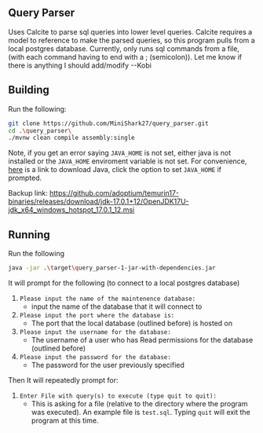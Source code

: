 ## Query Parser

Uses Calcite to parse sql queries into lower level queries. Calcite requires a model to reference to make the parsed queries, so this program pulls from a local postgres database. Currently, only runs sql commands from a file, (with each command having to end with a ; (semicolon)). Let me know if there is anything I should add/modify --Kobi

## Building
Run the following:
```bash
git clone https://github.com/MiniShark27/query_parser.git
cd .\query_parser\
./mvnw clean compile assembly:single
```
Note, if you get an error saying `JAVA_HOME` is not set, either java is not installed or the `JAVA_HOME` enviroment variable is not set. For convenience, [here](https://github.com/adoptium/temurin17-binaries/releases/download/jdk-17.0.1+12/OpenJDK17U-jdk_x64_windows_hotspot_17.0.1_12.msi) is a link to download Java, click the option to set `JAVA_HOME` if prompted.

Backup link: https://github.com/adoptium/temurin17-binaries/releases/download/jdk-17.0.1+12/OpenJDK17U-jdk_x64_windows_hotspot_17.0.1_12.msi

## Running
Run the following
```bash
java -jar .\target\query_parser-1-jar-with-dependencies.jar
```
It will prompt for the following (to connect to a local postgres database)
1. `Please input the name of the maintenence database:`
   - input the name of the database that it will connect to
2. `Please input the port where the database is:`
   - The port that the local database (outlined before) is hosted on
3. `Please input the username for the database:`
   - The username of a user who has Read permissions for the database (outlined before)
4. `Please input the password for the database:`
   - The password for the user previously specified
   
Then It will repeatedly prompt for:
1. `Enter File with query(s) to execute (type quit to quit):`
   - This is asking for a file (relative to the directory where the program was executed). An example file is `test.sql`. Typing `quit` will exit the program at this time.
